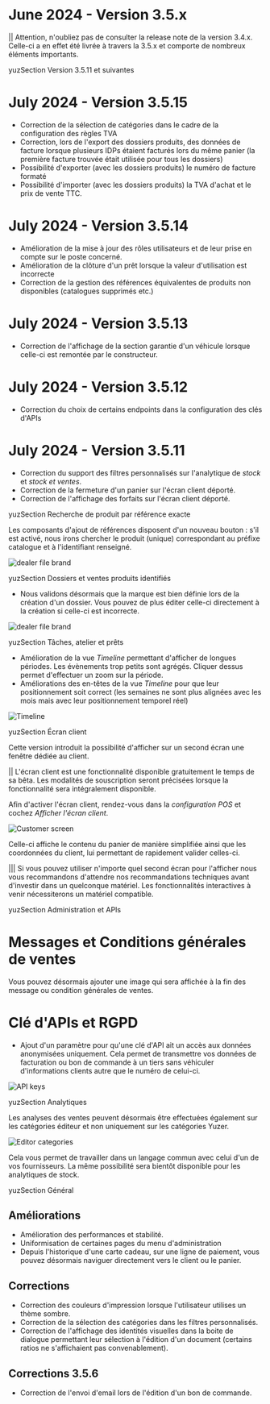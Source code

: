 # June 2024 - Version 3.5.x

|| Attention, n'oubliez pas de consulter la release note de la version 3.4.x. Celle-ci a en effet été livrée à travers la 3.5.x et comporte de nombreux éléments importants.

yuzSection Version 3.5.11 et suivantes

# July 2024 - Version 3.5.15

- Correction de la sélection de catégories dans le cadre de la configuration des règles TVA
- Correction, lors de l'export des dossiers produits, des données de facture lorsque plusieurs IDPs étaient facturés lors du même panier (la première facture trouvée était utilisée pour tous les dossiers)
- Possibilité d'exporter (avec les dossiers produits) le numéro de facture formaté
- Possibilité d'importer (avec les dossiers produits) la TVA d'achat et le prix de vente TTC.

# July 2024 - Version 3.5.14

- Amélioration de la mise à jour des rôles utilisateurs et de leur prise en compte sur le poste concerné.
- Amélioration de la clôture d'un prêt lorsque la valeur d'utilisation est incorrecte
- Correction de la gestion des références équivalentes de produits non disponibles (catalogues supprimés etc.)

# July 2024 - Version 3.5.13

- Correction de l'affichage de la section garantie d'un véhicule lorsque celle-ci est remontée par le constructeur.

# July 2024 - Version 3.5.12

- Correction du choix de certains endpoints dans la configuration des clés d'APIs

# July 2024 - Version 3.5.11

- Correction du support des filtres personnalisés sur l'analytique de _stock_ et _stock et ventes_.
- Correction de la fermeture d'un panier sur l'écran client déporté.
- Correction de l'affichage des forfaits sur l'écran client déporté.

yuzSection Recherche de produit par référence exacte

Les composants d'ajout de références disposent d'un nouveau bouton : s'il est activé, nous irons chercher le produit (unique) correspondant au préfixe catalogue et à l'identifiant renseigné.

![dealer file brand](https://raw.githubusercontent.com/yuzer-software/release-notes/master/release-notes/3.5.0/fetch-product-by-exact-reference.webp)

yuzSection Dossiers et ventes produits identifiés

- Nous validons désormais que la marque est bien définie lors de la création d'un dossier. Vous pouvez de plus éditer celle-ci directement à la création si celle-ci est incorrecte.

![dealer file brand](https://raw.githubusercontent.com/yuzer-software/release-notes/master/release-notes/3.5.0/dealer_file_brand.webp?w=100%)

yuzSection Tâches, atelier et prêts

- Amélioration de la vue _Timeline_ permettant d'afficher de longues périodes. Les évènements trop petits sont agrégés. Cliquer dessus permet d'effectuer un zoom sur la période.
- Améliorations des en-têtes de la vue _Timeline_ pour que leur positionnement soit correct (les semaines ne sont plus alignées avec les mois mais avec leur positionnement temporel réel)

![Timeline](https://raw.githubusercontent.com/yuzer-software/release-notes/master/release-notes/3.5.0/timeline.webp?w=100%)

yuzSection Écran client

Cette version introduit la possibilité d'afficher sur un second écran une fenêtre dédiée au client.

|| L'écran client est une fonctionnalité disponible gratuitement le temps de sa bêta. Les modalités de souscription seront précisées lorsque la fonctionnalité sera intégralement disponible.

Afin d'activer l'écran client, rendez-vous dans la _configuration POS_ et cochez _Afficher l'écran client_.

![Customer screen](https://raw.githubusercontent.com/yuzer-software/release-notes/master/release-notes/3.5.0/customer_screen.webp?w=100%)

Celle-ci affiche le contenu du panier de manière simplifiée ainsi que les coordonnées du client, lui permettant de rapidement valider celles-ci.

||| Si vous pouvez utiliser n'importe quel second écran pour l'afficher nous vous recommandons d'attendre nos recommandations techniques avant d'investir dans un quelconque matériel. Les fonctionnalités interactives à venir nécessiterons un matériel compatible.

yuzSection Administration et APIs

# Messages et Conditions générales de ventes

Vous pouvez désormais ajouter une image qui sera affichée à la fin des message ou condition générales de ventes.

# Clé d'APIs et RGPD

- Ajout d'un paramètre pour qu'une clé d'API ait un accès aux données anonymisées uniquement. Cela permet de transmettre vos données de facturation ou bon de commande à un tiers sans véhiculer d'informations clients autre que le numéro de celui-ci.

![API keys](https://raw.githubusercontent.com/yuzer-software/release-notes/master/release-notes/3.5.0/annonimization.webp?w=100%)

yuzSection Analytiques

Les analyses des ventes peuvent désormais être effectuées également sur les catégories éditeur et non uniquement sur les catégories Yuzer.

![Editor categories](https://raw.githubusercontent.com/yuzer-software/release-notes/master/release-notes/3.5.0/editor_categories.webp?w=100%)

Cela vous permet de travailler dans un langage commun avec celui d'un de vos fournisseurs. La même possibilité sera bientôt disponible pour les analytiques de stock.

yuzSection Général

## Améliorations

- Amélioration des performances et stabilité.
- Uniformisation de certaines pages du menu d'administration
- Depuis l'historique d'une carte cadeau, sur une ligne de paiement, vous pouvez désormais naviguer directement vers le client ou le panier.

## Corrections

- Correction des couleurs d'impression lorsque l'utilisateur utilises un thème sombre.
- Correction de la sélection des catégories dans les filtres personnalisés.
- Correction de l'affichage des identités visuelles dans la boite de dialogue permettant leur sélection à l'édition d'un document (certains ratios ne s'affichaient pas convenablement).

## Corrections 3.5.6

- Correction de l'envoi d'email lors de l'édition d'un bon de commande.

